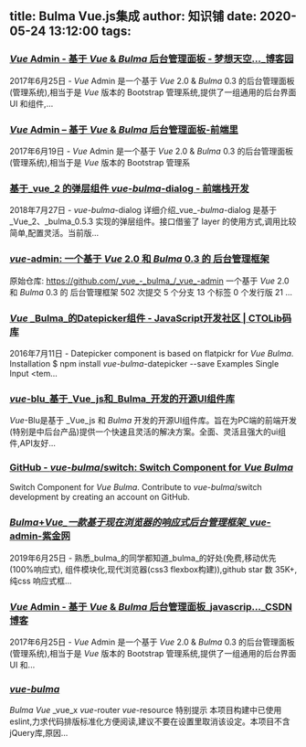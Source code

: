 
title: Bulma Vue.js集成
author: 知识铺
date: 2020-05-24 13:12:00
tags:
---
  
### [_Vue_ Admin - 基于 _Vue_ & _Bulma_ 后台管理面板 - 梦想天空..._博客园](https://zshipu.com/t?url=https://www.cnblogs.com/lhb25/archive/2017/06/25/vue-and-bulma-amind-panel-framework.html)

 2017年6月25日 - _Vue_ Admin 是一个基于 _Vue_ 2.0 & _Bulma_ 0.3 的后台管理面板(管理系统),相当于是 _Vue_ 版本的 Bootstrap 管理系统,提供了一组通用的后台界面 UI 和组件,...

### [_Vue_ Admin – 基于 _Vue_ & _Bulma_ 后台管理面板-前端里](https://zshipu.com/t?url=http://www.yyyweb.com/4763.html)

 2017年6月19日 - _Vue_ Admin 是一个基于 _Vue_ 2.0 & _Bulma_ 0.3 的后台管理面板(管理系统),相当于是 _Vue_ 版本的 Bootstrap 管理系

### [基于_vue_2 的弹层组件 _vue_-_bulma_-dialog - 前端栈开发](https://zshipu.com/t?url=https://blog.csdn.net/phj_88/article/details/81230659)

 2018年7月27日 - _vue_-_bulma_-dialog 详细介绍_vue_-_bulma_-dialog 是基于 _Vue_2、_bulma_0.5.3 实现的弹层组件。接口借鉴了 layer 的使用方式,调用比较简单,配置灵活。当前版...

### [_vue_-admin: 一个基于 _Vue_ 2.0 和 _Bulma_ 0.3 的 后台管理框架](https://zshipu.com/t?url=https://gitee.com/mirrors/vue-admin/)

 原始仓库: https://github.com/_vue_-_bulma_/_vue_-admin 一个基于 _Vue_ 2.0 和 _Bulma_ 0.3 的 后台管理框架 502 次提交 5 个分支 13 个标签 0 个发行版 21 ...

### [_Vue_ _Bulma_的Datepicker组件 - JavaScript开发社区 | CTOLib码库](https://zshipu.com/t?url=http://javascript.ctolib.com/vue-bulma-datepicker.html)

 2016年7月11日 - Datepicker component is based on flatpickr for _Vue_ _Bulma_. Installation $ npm install _vue_-_bulma_-datepicker --save Examples Single Input <tem...

### [_vue_-blu_基于_Vue_js和_Bulma_开发的开源UI组件库](https://zshipu.com/t?url=http://www.fly63.com/nav/1293)

 _Vue_-Blu是基于 _Vue_js 和 _Bulma_ 开发的开源UI组件库。旨在为PC端的前端开发(特别是中后台产品)提供一个快速且灵活的解决方案。全面、灵活且强大的ui组件,API友好...

### [GitHub - _vue_-_bulma_/switch: Switch Component for _Vue_ _Bulma_](https://zshipu.com/t?url=https://github.com/vue-bulma/switch)

 Switch Component for _Vue_ _Bulma_. Contribute to _vue_-_bulma_/switch development by creating an account on GitHub.

### [_Bulma_+_Vue_一款基于现在浏览器的响应式后台管理框架_vue_-admin-紫金网](https://zshipu.com/t?url=http://www.zijin.net/news/tech/1109680.html)

 2019年6月25日 - 熟悉_bulma_的同学都知道_bulma_的好处(免费,移动优先(100%响应式), 组件模块化,现代浏览器(css3 flexbox构建)),github star 数 35K+,纯css 响应式框...

### [_Vue_ Admin - 基于 _Vue_ & _Bulma_ 后台管理面板_javascrip..._CSDN博客](https://zshipu.com/t?url=https://blog.csdn.net/weixin_34403693/article/details/85907507)

 2017年6月25日 - _Vue_ Admin 是一个基于 _Vue_ 2.0 & _Bulma_ 0.3 的后台管理面板(管理系统),相当于是 _Vue_ 版本的 Bootstrap 管理系统,提供了一组通用的后台界面 UI 和...

### [_vue_-_bulma_](https://zshipu.com/t?url=https://www.worldlink.com.cn/en/osdir/vue-bulma.html)

 _Bulma_ _Vue_ _vue_x _vue_-router _vue_-resource 特别提示 本项目构建中已使用eslint,力求代码排版标准化方便阅读,建议不要在设置里取消该设定。本项目不含jQuery库,原因...
